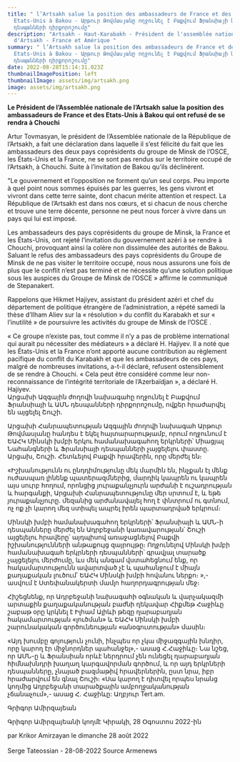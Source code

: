 ```yaml
---
title: " l’Artsakh salue la position des ambassadeurs de France et des
  Etats-Unis à Bakou - Արթուր Թովմասյանը ողջունել է Բաքվում Ֆրանսիայի և ԱՄՆ
  դեսպանների դիրքորոշումը"
description: "Artsakh - Haut-Karabakh - Président de l'assemblée nationale
  d'Artsakh - France et Amérique "
summary: " l’Artsakh salue la position des ambassadeurs de France et des
  Etats-Unis à Bakou - Արթուր Թովմասյանը ողջունել է Բաքվում Ֆրանսիայի և ԱՄՆ
  դեսպանների դիրքորոշումը"
date: 2022-08-28T15:14:31.023Z
thumbnailImagePosition: left
thumbnailImage: assets/img/artsakh.png
image: assets/img/artsakh.png
---
```

**Le Président de l’Assemblée nationale de l’Artsakh salue la position des ambassadeurs de France et des Etats-Unis à Bakou qui ont refusé de se rendra à Chouchi**

Artur Tovmasyan, le président de l’Assemblée nationale de la République de l’Artsakh, a fait une déclaration dans laquelle il s’est félicité du fait que les ambassadeurs des deux pays coprésidents du groupe de Minsk de l’OSCE, les États-Unis et la France, ne se sont pas rendus sur le territoire occupé de l’Artsakh, à Chouchi. Suite à l’invitation de Bakou qu’ils déclinèrent.

"Le gouvernement et l’opposition ne forment qu’un seul corps. Peu importe à quel point nous sommes épuisés par les guerres, les gens vivront et vivront dans cette terre sainte, dont chacun mérite attention et respect. La République de l’Artsakh est dans nos cœurs, et si chacun de nous cherche et trouve une terre décente, personne ne peut nous forcer à vivre dans un pays qui lui est imposé.

Les ambassadeurs des pays coprésidents du groupe de Minsk, la France et les États-Unis, ont rejeté l’invitation du gouvernement azéri à se rendre à Chouchi, provoquant ainsi la colère non dissimulée des autorités de Bakou. Saluant le refus des ambassadeurs des pays coprésidents du Groupe de Minsk de ne pas visiter le territoire occupé, nous nous assurons une fois de plus que le conflit n’est pas terminé et ne nécessite qu’une solution politique sous les auspices du Groupe de Minsk de l’OSCE » affirme le communiqué de Stepanakert.

Rappelons que Hikmet Hajiyev, assistant du président azéri et chef du département de politique étrangère de l’administration, a répété samedi la thèse d’Ilham Aliev sur la « résolution » du conflit du Karabakh et sur « l’inutilité » de poursuivre les activités du groupe de Minsk de l’OSCE .

« Ce groupe n’existe pas, tout comme il n’y a pas de problème international qui aurait pu nécessiter des médiateurs » a déclaré H. Hajiyev.
Il a noté que les États-Unis et la France n’ont apporté aucune contribution au règlement pacifique du conflit du Karabakh et que les ambassadeurs de ces pays, malgré de nombreuses invitations, a-t-il déclaré, refusent ostensiblement de se rendre à Chouchi.
« Cela peut être considéré comme leur non-reconnaissance de l’intégrité territoriale de l’Azerbaïdjan », a déclaré H. Hajiyev.
\
Արցախի Ազգային ժողովի նախագահը ողջունել է Բաքվում Ֆրանսիայի և ԱՄՆ դեսպանների դիրքորոշումը, ովքեր հրաժարվել են այցելել Շուշի.

Արցախի Հանրապետության Ազգային ժողովի նախագահ Արթուր Թովմասյանը հանդես է եկել հայտարարությամբ, որում ողջունում է ԵԱՀԿ Մինսկի խմբի երկու համանախագահող երկրների՝ Միացյալ Նահանգների և Ֆրանսիայի դեսպանների չայցելելու փաստը. Արցախ, Շուշի. Հետևելով Բաքվի հրավերին, որը մերժել են։

«Իշխանությունն ու ընդդիմությունը մեկ մարմին են, ինչքան էլ մենք ուժասպառ լինենք պատերազմներից, մարդիկ կապրեն ու կապրեն այս սուրբ հողում, որոնցից յուրաքանչյուրն արժանի է ուշադրության և հարգանքի, Արցախի Հանրապետությունը մեր սրտում է, և եթե յուրաքանչյուրը. մեզանից արժանավայել հող է փնտրում ու գտնում, ոչ ոք չի կարող մեզ ստիպել ապրել իրեն պարտադրված երկրում։

Մինսկի խմբի համանախագահող երկրների՝ Ֆրանսիայի և ԱՄՆ-ի դեսպանները մերժել են Ադրբեջանի կառավարության՝ Շուշի այցելելու հրավերը՝ այդպիսով առաջացնելով Բաքվի իշխանությունների անթաքույց զայրույթը։ Ողջունելով Մինսկի խմբի համանախագահ երկրների դեսպանների՝ գրավյալ տարածք չայցելելու մերժումը, ևս մեկ անգամ վստահեցնում ենք, որ հակամարտությունն ավարտված չէ և պահանջում է միայն քաղաքական լուծում՝ ԵԱՀԿ Մինսկի խմբի հովանու ներքո։ »,- ասվում է Ստեփանակերտի մամլո հաղորդագրության մեջ։

Հիշեցնենք, որ Ադրբեջանի նախագահի օգնական և վարչակազմի արտաքին քաղաքականության բաժնի ղեկավար Հիքմեթ Հաջիևը շաբաթ օրը կրկնել է Իլհամ Ալիևի թեզը ղարաբաղյան հակամարտության «լուծման» և ԵԱՀԿ Մինսկի խմբի շարունակական գործունեության «անօգուտության» մասին։

«Այդ խումբը գոյություն չունի, ինչպես որ չկա միջազգային խնդիր, որը կարող էր միջնորդներ պահանջել»,- ասաց Հ.Հաջիևը։
Նա նշեց, որ ԱՄՆ-ը և Ֆրանսիան որևէ ներդրում չեն ունեցել ղարաբաղյան հիմնախնդրի խաղաղ կարգավորման գործում, և որ այդ երկրների դեսպանները, չնայած բազմաթիվ հրավերներին, ըստ նրա, իբր հրաժարվում են գնալ Շուշի։
«Սա կարող է դիտվել որպես նրանց կողմից Ադրբեջանի տարածքային ամբողջականության չճանաչում»,- ասաց Հ. Հաջիևը:
Աղբյուր Tert.am.

Գրիգոր Ամիրզայեան

Գրիգոր Ամիրզայեանի կողմէ Կիրակի, 28 Օգոստոս 2022-ին

par Krikor Amirzayan le dimanche 28 août 2022\
\
Serge Tateossian - 28-08-2022  Source Armenews